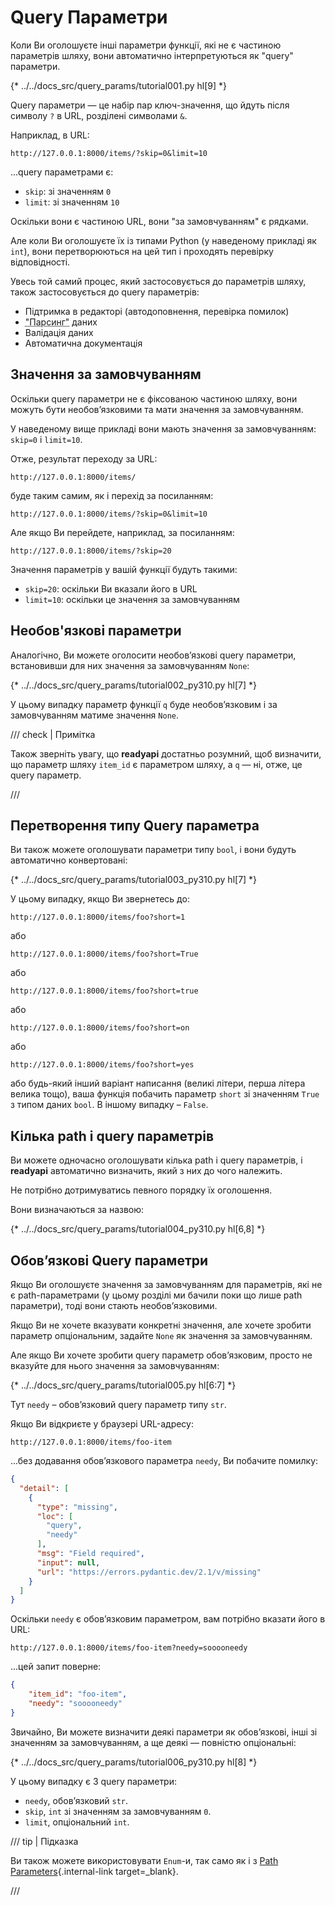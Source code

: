 # Query Параметри

Коли Ви оголошуєте інші параметри функції, які не є частиною параметрів шляху, вони автоматично інтерпретуються як "query" параметри.

{* ../../docs_src/query_params/tutorial001.py hl[9] *}

Query параметри — це набір пар ключ-значення, що йдуть після символу `?` в URL, розділені символами `&`.

Наприклад, в URL:

```
http://127.0.0.1:8000/items/?skip=0&limit=10
```

...query параметрами є:

* `skip`: зі значенням `0`
* `limit`: зі значенням `10`

Оскільки вони є частиною URL, вони "за замовчуванням" є рядками.

Але коли Ви оголошуєте їх із типами Python (у наведеному прикладі як `int`), вони перетворюються на цей тип і проходять перевірку відповідності.

Увесь той самий процес, який застосовується до параметрів шляху, також застосовується до query параметрів:

* Підтримка в редакторі (автодоповнення, перевірка помилок)
* <abbr title="перетворення рядка, що надходить з HTTP-запиту, у типи даних Python">"Парсинг"</abbr> даних
* Валідація даних
* Автоматична документація


## Значення за замовчуванням

Оскільки query параметри не є фіксованою частиною шляху, вони можуть бути необов’язковими та мати значення за замовчуванням.

У наведеному вище прикладі вони мають значення за замовчуванням: `skip=0` і `limit=10`.

Отже, результат переходу за URL:

```
http://127.0.0.1:8000/items/
```
буде таким самим, як і перехід за посиланням:

```
http://127.0.0.1:8000/items/?skip=0&limit=10
```

Але якщо Ви перейдете, наприклад, за посиланням:

```
http://127.0.0.1:8000/items/?skip=20
```

Значення параметрів у вашій функції будуть такими:

* `skip=20`: оскільки Ви вказали його в URL
* `limit=10`: оскільки це значення за замовчуванням

## Необов'язкові параметри

Аналогічно, Ви можете оголосити необов’язкові query параметри, встановивши для них значення за замовчуванням `None`:

{* ../../docs_src/query_params/tutorial002_py310.py hl[7] *}

У цьому випадку параметр функції `q` буде необов’язковим і за замовчуванням матиме значення `None`.

/// check | Примітка

Також зверніть увагу, що **readyapi** достатньо розумний, щоб визначити, що параметр шляху `item_id` є параметром шляху, а `q` — ні, отже, це query параметр.

///

## Перетворення типу Query параметра

Ви також можете оголошувати параметри типу `bool`, і вони будуть автоматично конвертовані:

{* ../../docs_src/query_params/tutorial003_py310.py hl[7] *}

У цьому випадку, якщо Ви звернетесь до:


```
http://127.0.0.1:8000/items/foo?short=1
```

або

```
http://127.0.0.1:8000/items/foo?short=True
```

або

```
http://127.0.0.1:8000/items/foo?short=true
```

або

```
http://127.0.0.1:8000/items/foo?short=on
```

або

```
http://127.0.0.1:8000/items/foo?short=yes
```

або будь-який інший варіант написання (великі літери, перша літера велика тощо), ваша функція побачить параметр `short` зі значенням `True` з типом даних `bool`. В іншому випадку – `False`.

## Кілька path і query параметрів

Ви можете одночасно оголошувати кілька path і query параметрів, і **readyapi** автоматично визначить, який з них до чого належить.


Не потрібно дотримуватись певного порядку їх оголошення.

Вони визначаються за назвою:

{* ../../docs_src/query_params/tutorial004_py310.py hl[6,8] *}

## Обов’язкові Query параметри

Якщо Ви оголошуєте значення за замовчуванням для параметрів, які не є path-параметрами (у цьому розділі ми бачили поки що лише path параметри), тоді вони стають необов’язковими.

Якщо Ви не хочете вказувати конкретні значення, але хочете зробити параметр опціональним, задайте `None` як значення за замовчуванням.

Але якщо Ви хочете зробити query параметр обов’язковим, просто не вказуйте для нього значення за замовчуванням:

{* ../../docs_src/query_params/tutorial005.py hl[6:7] *}

Тут `needy` – обов’язковий query параметр типу `str`.

Якщо Ви відкриєте у браузері URL-адресу:

```
http://127.0.0.1:8000/items/foo-item
```

...без додавання обов’язкового параметра `needy`, Ви побачите помилку:

```JSON
{
  "detail": [
    {
      "type": "missing",
      "loc": [
        "query",
        "needy"
      ],
      "msg": "Field required",
      "input": null,
      "url": "https://errors.pydantic.dev/2.1/v/missing"
    }
  ]
}
```

Оскільки `needy` є обов’язковим параметром, вам потрібно вказати його в URL:

```
http://127.0.0.1:8000/items/foo-item?needy=sooooneedy
```

...цей запит поверне:

```JSON
{
    "item_id": "foo-item",
    "needy": "sooooneedy"
}
```


Звичайно, Ви можете визначити деякі параметри як обов’язкові, інші зі значенням за замовчуванням, а ще деякі — повністю опціональні:

{* ../../docs_src/query_params/tutorial006_py310.py hl[8] *}

У цьому випадку є 3 query параметри:

* `needy`, обов’язковий `str`.
* `skip`, `int` зі значенням за замовчуванням `0`.
* `limit`, опціональний `int`.


/// tip | Підказка

Ви також можете використовувати `Enum`-и, так само як і з [Path Parameters](path-params.md#predefined-values){.internal-link target=_blank}.

///
